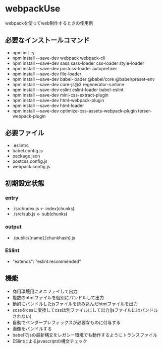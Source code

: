 # webpackUse
webpackを使ってweb制作するときの使用例

## 必要なインストールコマンド
- npm init -y
- npm install --save-dev webpack webpack-cli
- npm install --save-dev sass sass-loader css-loader style-loader
- npm install --save-dev postcss-loader autoprefixer
- npm install --save-dev file-loader
- npm install --save-dev babel-loader @babel/core @babel/preset-env
- npm install --save-dev core-js@3 regenerator-runtime
- npm install --save-dev eslint eslint-loader babel-eslint
- npm install --save-dev mini-css-extract-plugin
- npm install --save-dev html-webpack-plugin
- npm install --save-dev html-loader
- npm install --save-dev optimize-css-assets-webpack-plugin terser-webpack-plugin

## 必要ファイル
- .eslintrc
- babel.config.js
- package.json
- postcss.config.js
- webpack.config.js

## 初期設定状態
### entry
- ./src/index.js ← index(chunks)
- ./src/sub.js ← sub(chunks)

### output
- ./public/[name].[chunkhash].js

### ESlint
- "extends": "eslint:recommended"

## 機能
- 商用環境用にミニファイして出力
- 複数のhtmlファイルを個別にバンドルして出力
- 動的にバンドルしたjsファイルを読み込んだhtmlファイルを出力
- scssをcssに変換してcssは別ファイルにして出力(jsファイルにはバンドルされない)
- 自動でベンダープレフィックスが必要なものに付与する
- 画像をバンドルする
- babelでjsの最新構文をレガシー環境でも動作するようにトランスファイル
- ESlintによるjavascriptの構文チェック
